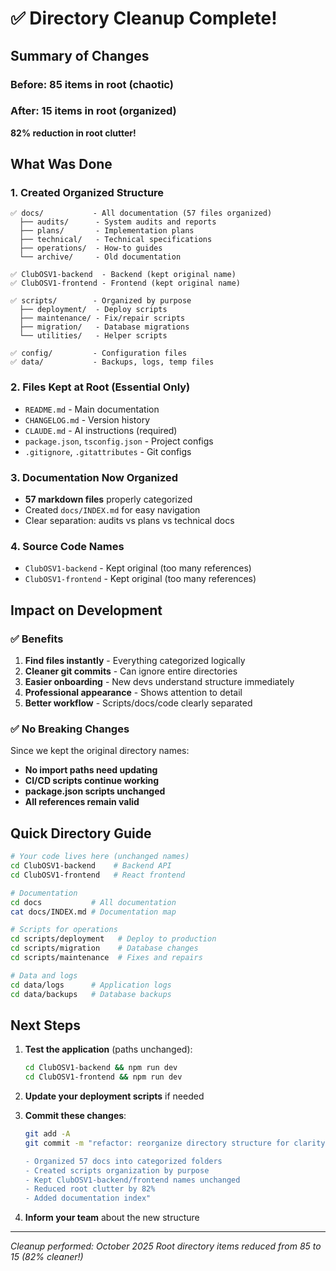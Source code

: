 # ✅ Directory Cleanup Complete!

## Summary of Changes

### Before: 85 items in root (chaotic)
### After: 15 items in root (organized)
**82% reduction in root clutter!**

## What Was Done

### 1. Created Organized Structure
```
✅ docs/           - All documentation (57 files organized)
  ├── audits/      - System audits and reports
  ├── plans/       - Implementation plans
  ├── technical/   - Technical specifications
  ├── operations/  - How-to guides
  └── archive/     - Old documentation

✅ ClubOSV1-backend  - Backend (kept original name)
✅ ClubOSV1-frontend - Frontend (kept original name)

✅ scripts/        - Organized by purpose
  ├── deployment/  - Deploy scripts
  ├── maintenance/ - Fix/repair scripts
  ├── migration/   - Database migrations
  └── utilities/   - Helper scripts

✅ config/         - Configuration files
✅ data/           - Backups, logs, temp files
```

### 2. Files Kept at Root (Essential Only)
- `README.md` - Main documentation
- `CHANGELOG.md` - Version history
- `CLAUDE.md` - AI instructions (required)
- `package.json`, `tsconfig.json` - Project configs
- `.gitignore`, `.gitattributes` - Git configs

### 3. Documentation Now Organized
- **57 markdown files** properly categorized
- Created `docs/INDEX.md` for easy navigation
- Clear separation: audits vs plans vs technical docs

### 4. Source Code Names
- `ClubOSV1-backend` - Kept original (too many references)
- `ClubOSV1-frontend` - Kept original (too many references)

## Impact on Development

### ✅ Benefits
1. **Find files instantly** - Everything categorized logically
2. **Cleaner git commits** - Can ignore entire directories
3. **Easier onboarding** - New devs understand structure immediately
4. **Professional appearance** - Shows attention to detail
5. **Better workflow** - Scripts/docs/code clearly separated

### ✅ No Breaking Changes
Since we kept the original directory names:
- **No import paths need updating**
- **CI/CD scripts continue working**
- **package.json scripts unchanged**
- **All references remain valid**

## Quick Directory Guide

```bash
# Your code lives here (unchanged names)
cd ClubOSV1-backend    # Backend API
cd ClubOSV1-frontend   # React frontend

# Documentation
cd docs           # All documentation
cat docs/INDEX.md # Documentation map

# Scripts for operations
cd scripts/deployment   # Deploy to production
cd scripts/migration    # Database changes
cd scripts/maintenance  # Fixes and repairs

# Data and logs
cd data/logs      # Application logs
cd data/backups   # Database backups
```

## Next Steps

1. **Test the application** (paths unchanged):
   ```bash
   cd ClubOSV1-backend && npm run dev
   cd ClubOSV1-frontend && npm run dev
   ```

2. **Update your deployment scripts** if needed

3. **Commit these changes**:
   ```bash
   git add -A
   git commit -m "refactor: reorganize directory structure for clarity

   - Organized 57 docs into categorized folders
   - Created scripts organization by purpose
   - Kept ClubOSV1-backend/frontend names unchanged
   - Reduced root clutter by 82%
   - Added documentation index"
   ```

4. **Inform your team** about the new structure

---

*Cleanup performed: October 2025*
*Root directory items reduced from 85 to 15 (82% cleaner!)*
